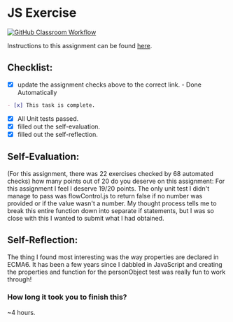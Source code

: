 JS Exercise
===================================
[![GitHub Classroom Workflow](https://s///github.com/it3049c-fall22-henderson/js-exercises-thomp2m3/actions/workflows/classroom.yml/badge.svg)](https://s///github.com/it3049c-fall22-henderson/js-exercises-thomp2m3/actions/workflows/classroom.yml)

Instructions to this assignment can be found [here](https://it3049c.github.io/coursework/assignments/js-exercises/).

## Checklist:
- [x] update the assignment checks above to the correct link. - Done Automatically
```md
- [x] This task is complete.
```
- [x] All Unit tests passed.
- [x] filled out the self-evaluation.
- [x] filled out the self-reflection.

## Self-Evaluation: 
(For this assignment, there was 22 exercises checked by 68 automated checks)
how many points out of 20 do you deserve on this assignment: For this assignment I feel I deserve 19/20 points.  The only unit test I didn't manage to pass was flowControl.js to return false if no number was provided or if the value wasn't a number.  My thought process tells me to break this entire function down into separate if statements, but I was so close with this I wanted to submit what I had obtained.

## Self-Reflection:
<!-- What did you learn that you found interesting -->
The thing I found most interesting was the way properties are declared in ECMA6.  It has been a few years since I dabbled in JavaScript and creating the properties and function for the personObject test was really fun to work through!

### How long it took you to finish this?
~4 hours.
